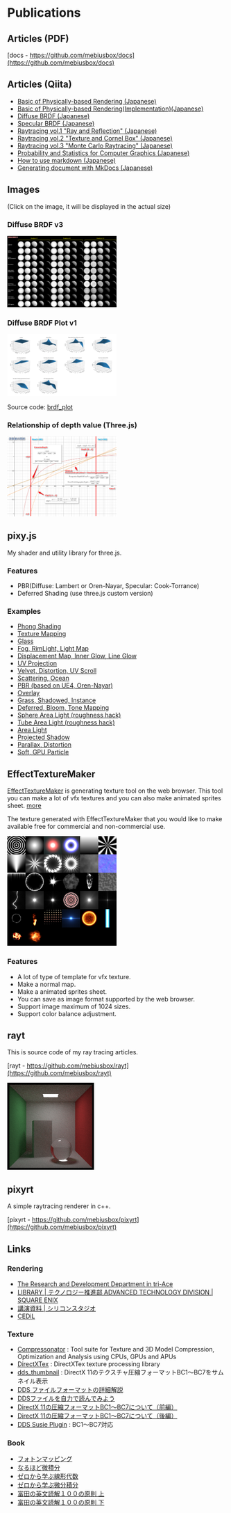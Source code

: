 # Publications

## Articles (PDF)

 [docs - https://github.com/mebiusbox/docs](https://github.com/mebiusbox/docs)

## Articles (Qiita)

- [Basic of Physically-based Rendering (Japanese)](https://qiita.com/mebiusbox2/items/e7063c5dfe1424e0d01a)
- [Basic of Physically-based Rendering(Implementation)(Japanese)](https://qiita.com/mebiusbox2/items/8a4734ab5b0854528789)
- [Diffuse BRDF (Japanese)](https://qiita.com/mebiusbox2/items/1cd65993ffb546822213)
- [Specular BRDF (Japanese)](https://qiita.com/mebiusbox2/items/8db00cdcaf263992a5ce)
- [Raytracing vol.1 "Ray and Reflection" (Japanese)](https://qiita.com/mebiusbox2/items/89e2db3b24e4c39502fe)
- [Raytracing vol.2 "Texture and Cornel Box" (Japanese)](https://qiita.com/mebiusbox2/items/33421b49c05df0b95fb0)
- [Raytracing vol.3 "Monte Carlo Raytracing" (Japanese)](https://qiita.com/mebiusbox2/items/5a388ef4d5089568a529)
- [Probability and Statistics for Computer Graphics (Japanese)](https://qiita.com/mebiusbox2/items/1b69ccf5d76b173350e5)
- [How to use markdown (Japanese)](https://qiita.com/mebiusbox2/items/7341b13579133dc6b018)
- [Generating document with MkDocs (Japanese)](https://qiita.com/mebiusbox2/items/a61d42878266af969e3c)

## Images

(Click on the image, it will be displayed in the actual size)

### Diffuse BRDF v3

<img src="./images/DiffuseBRDFv3.png" width="50%" />

### Diffuse BRDF Plot v1

<img src="./images/DiffuseBRDFPlotv1.png" width="50%" />

Source code: [brdf_plot](https://github.com/mebiusbox/brdf_plot)

### Relationship of depth value (Three.js)

<img src="./images/RelationshipOfDepthValue.png" width="50%" />

## pixy.js

My shader and utility library for three.js.

### Features

- PBR(Diffuse: Lambert or Oren-Nayar, Specular: Cook-Torrance)
- Deferred Shading (use three.js custom version)

### Examples

- [Phong Shading](http://mebiusbox.github.io/contents/pixyjs/samples/shader_phong.html)
- [Texture Mapping](http://mebiusbox.github.io/contents/pixyjs/samples/shader_texture.html)
- [Glass](http://mebiusbox.github.io/contents/pixyjs/samples/shader_glass.html)
- [Fog, RimLight, Light Map](http://mebiusbox.github.io/contents/pixyjs/samples/shader_fog.html)
- [Displacement Map, Inner Glow, Line Glow](http://mebiusbox.github.io/contents/pixyjs/samples/shader_displacement.html)
- [UV Projection](http://mebiusbox.github.io/contents/pixyjs/samples/shader_projection.html)
- [Velvet, Distortion, UV Scroll](http://mebiusbox.github.io/contents/pixyjs/samples/shader_velvet.html)
- [Scattering, Ocean](http://mebiusbox.github.io/contents/pixyjs/samples/sky.html)
- [PBR (based on UE4, Oren-Nayar)](http://mebiusbox.github.io/contents/pixyjs/samples/shader_standard.html)
- [Overlay](http://mebiusbox.github.io/contents/pixyjs/samples/shader_overlay.html)
- [Grass, Shadowed, Instance](http://mebiusbox.github.io/contents/pixyjs/samples/shader_grass.html)
- [Deferred, Bloom, Tone Mapping](http://mebiusbox.github.io/contents/pixyjs/samples/shader_standard.html)
- [Sphere Area Light (roughness hack)](http://mebiusbox.github.io/contents/pixyjs/samples/shader_area_light_hack.html)
- [Tube Area Light (roughness hack)](http://mebiusbox.github.io/contents/pixyjs/samples/shader_tube_light_hack.html)
- [Area Light](http://mebiusbox.github.io/contents/pixyjs/samples/shader_area_light.html)
- [Projected Shadow](http://mebiusbox.github.io/contents/pixyjs/samples/shadow_mesh.html)
- [Parallax, Distortion](http://mebiusbox.github.io/contents/pixyjs/samples/shader_parallax.html)
- [Soft, GPU Particle](http://mebiusbox.github.io/contents/pixyjs/samples/softparticle.html)

## EffectTextureMaker

[EffectTextureMaker](http://mebiusbox.github.io/contents/EffectTextureMaker/) is generating texture tool on the web browser. This tool you can make a lot of vfx textures and you can also make animated sprites sheet. [more](http://mebiusbox.github.io/software/2017/01/06/EffectTextureMaker.html)

The texture generated with EffectTextureMaker that you would like to make available free for commercial and non-commercial use.

<img src="./images/EffectTextureMaker.png" width="50%" />

### Features

- A lot of type of template for vfx texture.
- Make a normal map.
- Make a animated sprites sheet.
- You can save as image format supported by the web browser.
- Support image maximum of 1024 sizes.
- Support color balance adjustment.

## rayt

This is source code of my ray tracing articles.

 [rayt - https://github.com/mebiusbox/rayt](https://github.com/mebiusbox/rayt)

![](./images/rayt.png)

## pixyrt

A simple raytracing renderer in c++.

 [pixyrt - https://github.com/mebiusbox/pixyrt](https://github.com/mebiusbox/pixyrt)

## Links

### Rendering

- [The Research and Development Department in tri-Ace](http://research.tri-ace.com/)
- [LIBRARY | テクノロジー推進部 ADVANCED TECHNOLOGY DIVISION | SQUARE ENIX](http://www.jp.square-enix.com/tech/publications.html)
- [講演資料 | シリコンスタジオ](https://www.siliconstudio.co.jp/rd/presentations/)
- [CEDiL](https://cedil.cesa.or.jp/search)

### Texture

- [Compressonator](https://github.com/GPUOpen-Tools/Compressonator) : Tool suite for Texture and 3D Model Compression, Optimization and Analysis using CPUs, GPUs and APUs 
- [DirectXTex](https://github.com/Microsoft/DirectXTex) : DirectXTex texture processing library
- [dds_thumbnail](https://github.com/oteguro/dds_thumbnail) : DirectX 11のテクスチャ圧縮フォーマットBC1～BC7をサムネイル表示
- [DDS ファイルフォーマットの詳細解説](http://dench.flatlib.jp/ddsformat)
- [DDSファイルを自力で読んでみよう](http://techblog.sega.jp/entry/2016/12/26/100000)
- [DirectX 11の圧縮フォーマットBC1～BC7について（前編）](http://www.webtech.co.jp/blog/optpix_labs/format/6993/)
- [DirectX 11の圧縮フォーマットBC1～BC7について（後編）](http://www.webtech.co.jp/blog/optpix_labs/format/7006/)
- [DDS Susie Plugin](https://www.dropbox.com/s/njhn5ckk7r98gzr/ifDirectXTex.zip?dl=0) : BC1～BC7対応

### Book

- [フォトンマッピング](https://www.amazon.co.jp/dp/4274079503)
- [なるほど微積分](https://www.amazon.co.jp/dp/4875252005)
- [ゼロから学ぶ線形代数](https://www.amazon.co.jp/dp/4061546538/)
- [ゼロから学ぶ微分積分](https://www.amazon.co.jp/dp/406154652X/)
- [富田の英文読解１００の原則 上](https://www.amazon.co.jp/dp/4479190465/)
- [富田の英文読解１００の原則 下](https://www.amazon.co.jp/dp/4479190473/)